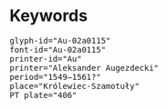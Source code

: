 # Keywords
<pre>
glyph-id="Au-02a0115"
font-id="Au-02a0115"
printer-id="Au"
printer="Aleksander Augezdecki"
period="1549–1561?"
place="Królewiec-Szamotuły"
PT plate="406"
</pre>
